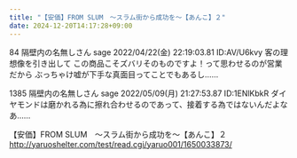 ```yaml
---
title: "【安価】FROM SLUM　～スラム街から成功を～【あんこ】２"
date: 2024-12-20T14:17:28+09:00
---
```

84 隔壁内の名無しさん sage 2022/04/22(金) 22:19:03.81 ID:AV/U6kvy
客の理想像を引き出して
この商品こそズバリそのものですよ！って思わせるのが営業だから
ぶっちゃけ嘘が下手な真面目ってことでもあるし……

1385 隔壁内の名無しさん sage 2022/05/09(月) 21:27:53.87 ID:1ENlKbkR
ダイヤモンドは磨かれる為に擦れ合わせるのであって、接着する為ではないんだよなあ……

【安価】FROM SLUM　～スラム街から成功を～【あんこ】２
http://yaruoshelter.com/test/read.cgi/yaruo001/1650033873/
